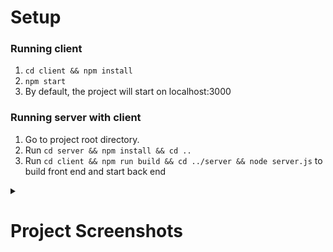 #  Setup

###  Running client

 1. `cd client && npm install`
 2. `npm start`
 3. By default, the project will start on localhost:3000

### Running server with client

 1. Go to project root directory.
 2. Run `cd server && npm install && cd ..` 
 3. Run `cd client && npm run build && cd ../server && node server.js` to build front end and start back end


<details>
<summary> <h1>Project Screenshots</h1></summary>

### Set custom temps & Control unit power
![page1](https://raw.githubusercontent.com/taihelsel/NodeArduinoController/main/previewImgs/ac-control-1.PNG)
### Create custom schedules
![page2](https://raw.githubusercontent.com/taihelsel/NodeArduinoController/main/previewImgs/ac-control-2.PNG)
### Delete created schedules
![page3](https://raw.githubusercontent.com/taihelsel/NodeArduinoController/main/previewImgs/ac-control-3.PNG)
    
</details>
